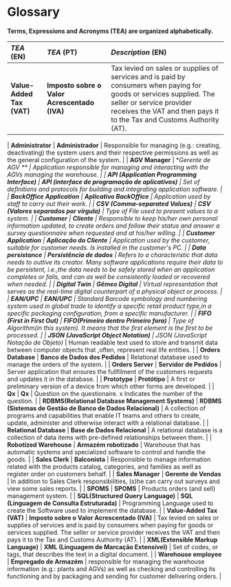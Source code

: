 # Glossary

**Terms, Expressions and Acronyms (TEA) are organized alphabetically.**

| **_TEA_** (EN)  | **_TEA_** (PT) | **_Description_** (EN)|                                       
|:----------------|:---------------|:------------|
| **Value-Added Tax (VAT)** | **Imposto sobre o Valor Acrescentado (IVA)** | Tax levied on sales or supplies of services and is paid by consumers when paying for goods or services supplied. The seller or service provider receives the VAT and then pays it to the Tax and Customs Authority (AT). |

| **Administrator** | **Administrador** | Responsible for managing (e.g.: creating, deactivating) the system users and their respective permissions as well as the general configuration of the system. |
| **AGV Manager** | **Gerente de AGV ** | Application responsible for managing and interacting with the AGVs managing the warehouse. |
| **API (Application Programming Interface)** | **API (interface de programação de aplicativos)** | Set of definitions and protocols for building and integrating application software.  |
| **BackOffice Application** | **Aplicativo BackOffice** | Application used by staff to carry out their work. |
| **CSV (Comma-separated Values)** | **CSV (Valores separados por vírgula)** | Type of File used to present values to a system. |
| **Customer** | **Cliente** | Responsible to keep his/her own personal information updated, to create orders and follow their status and answer a survey questionnaire when requested and at his/her willing. |
| **Customer Application** | **Aplicação do Cliente** | Application used by the customer, suitable for customer needs. Is installed in the customer's PC. |
| **Data persistance** | **Persistência de dados** | Refers to a characteristic that data needs to outlive its creator. Many software applications require their data to be persistent, i.e.,the data needs to be safely stored when an application completes or fails, and can as well be consistently loaded or recovered when needed. |
| **Digital Twin** | **Gêmeo Digital** | Virtual representation that serves as the real-time digital counterpart of a physical object or process. |
| **EAN/UPC** | **EAN/UPC** | Standard Barcode symbology and numbering system used in global trade to identify a specific retail product type,in a specific packaging configuration, from a specific manufacturer. |
| **FIFO  (First in First Out)** | **FIFO(Primeiro dentro Primeiro fora)** | Type of Algorithm(in this system). It means that the first element is the first to be processed. |
| **JSON (JavaScript Object Notation)** | *JSON (JavaScript Notação de Objeto)** | Human readable text used to store and transmit data between computer objects that ,often, represent real life entities. |
| **Orders Database** | **Banco de Dados dos Pedidos** | Relational database used to manage the orders of the system. |
| **Orders Server** | **Servidor de Pedidos** | Server application that ensures the fullfilment of the customers requests and updates it in the database. |
| **Prototype** | **Protótipo** | A first or preliminary version of a device from which other forms are developed. |
| **Qx** | **Qx** | Question on the questionaire. x Indicates the number of the question. |
| **RDBMS(Relational Database Management Systems)** | ****RDBMS (Sistemas de Gestão de Banco de Dados Relacional)**** | A collection of programs and capabilities that enable IT teams and others to create, update, administer and otherwise interact with a relational database. |
| **Relational Database** | **Base de Dados Relacional** | A relational database is a collection of data items with pre-defined relationships between them. |
| **Robotized Warehouse** | **Armazém robotizado** | Warehouse that has automatic systems and specialized software to control and handle the goods. |
| **Sales Clerk** | **Balconista** | Responsible to manage information related with the products catalog, categories, and families as well as register order on customers behalf. |
| **Sales Manager** | **Gerente de Vendas** | In addition to Sales Clerk responsibilities, (s)he can carry out surveys and view some sales reports. |
| **SPOMS** | **SPOMS** | Products orders (and sell) management system. |
| **SQL(Structured Query Language)** | **SQL (Linguagem de Consulta Estruturada)** | Programming Language used to create the Software used to implement the database. |
| **Value-Added Tax (VAT)** | **Imposto sobre o Valor Acrescentado (IVA)** | Tax levied on sales or supplies of services and is paid by consumers when paying for goods or services supplied. The seller or service provider receives the VAT and then pays it to the Tax and Customs Authority (AT). |
| **XML(Extensible Markup Language)** | **XML (Linguagem de Marcação Extensível)** | Set of codes, or tags, that describes the text in a digital document. |
| **Warehouse employee** | **Empregado de Armazém** | responsible for managing the warehouse information (e.g.: plants and AGVs) as well as checking and controlling its functioning and by packaging and sending for customer delivering orders. |
